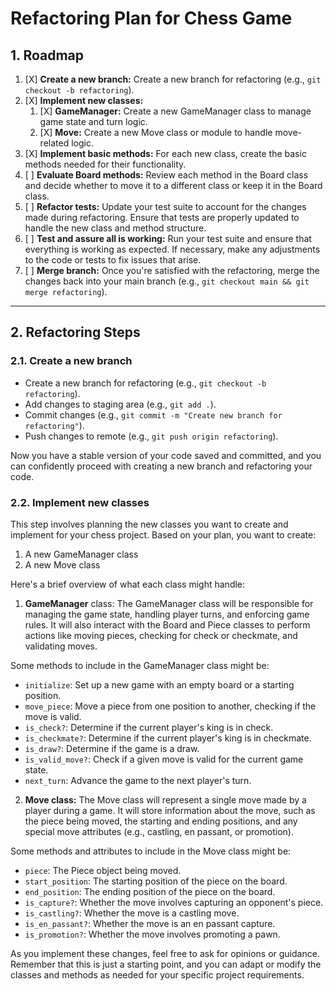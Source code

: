 # Refactoring Plan for Chess Game

## 1. Roadmap

1. [X] **Create a new branch:** Create a new branch for refactoring (e.g., `git checkout -b refactoring`).
2. [X] **Implement new classes:**
   1. [X] **GameManager:** Create a new GameManager class to manage game state and turn logic.
   2. [X] **Move:** Create a new Move class or module to handle move-related logic.
3. [X] **Implement basic methods:** For each new class, create the basic methods needed for their functionality.
4. [ ] **Evaluate Board methods:** Review each method in the Board class and decide whether to move it to a different class or keep it in the Board class.
5. [ ] **Refactor tests:** Update your test suite to account for the changes made during refactoring. Ensure that tests are properly updated to handle the new class and method structure.
6. [ ] **Test and assure all is working:** Run your test suite and ensure that everything is working as expected. If necessary, make any adjustments to the code or tests to fix issues that arise.
7. [ ] **Merge branch:** Once you're satisfied with the refactoring, merge the changes back into your main branch (e.g., `git checkout main && git merge refactoring`).

---

## 2. Refactoring Steps

### 2.1. Create a new branch

- Create a new branch for refactoring (e.g., `git checkout -b refactoring`).
- Add changes to staging area (e.g., `git add .`).
- Commit changes (e.g., `git commit -m "Create new branch for refactoring"`).
- Push changes to remote (e.g., `git push origin refactoring`).

Now you have a stable version of your code saved and committed, and you can confidently proceed with creating a new branch and refactoring your code.

### 2.2. Implement new classes

This step involves planning the new classes you want to create and implement for your chess project. Based on your plan, you want to create:

1. A new GameManager class
2. A new Move class

Here's a brief overview of what each class might handle:

1. **GameManager** class:
The GameManager class will be responsible for managing the game state, handling player turns, and enforcing game rules. It will also interact with the Board and Piece classes to perform actions like moving pieces, checking for check or checkmate, and validating moves.

Some methods to include in the GameManager class might be:

- `initialize`: Set up a new game with an empty board or a starting position.
- `move_piece`: Move a piece from one position to another, checking if the move is valid.
- `is_check?`: Determine if the current player's king is in check.
- `is_checkmate?`: Determine if the current player's king is in checkmate.
- `is_draw?`: Determine if the game is a draw.
- `is_valid_move?`: Check if a given move is valid for the current game state.
- `next_turn`: Advance the game to the next player's turn.

2. **Move class:**
The Move class will represent a single move made by a player during a game. It will store information about the move, such as the piece being moved, the starting and ending positions, and any special move attributes (e.g., castling, en passant, or promotion).

Some methods and attributes to include in the Move class might be:

- `piece`: The Piece object being moved.
- `start_position`: The starting position of the piece on the board.
- `end_position`: The ending position of the piece on the board.
- `is_capture?`: Whether the move involves capturing an opponent's piece.
- `is_castling?`: Whether the move is a castling move.
- `is_en_passant?`: Whether the move is an en passant capture.
- `is_promotion?`: Whether the move involves promoting a pawn.

As you implement these changes, feel free to ask for opinions or guidance. Remember that this is just a starting point, and you can adapt or modify the classes and methods as needed for your specific project requirements.
